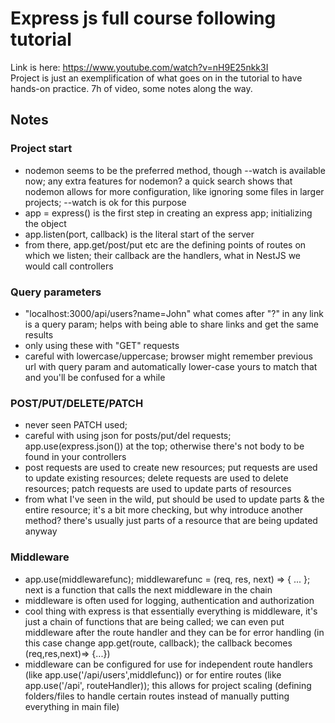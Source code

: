 # Express js full course following tutorial

Link is here: https://www.youtube.com/watch?v=nH9E25nkk3I  
Project is just an exemplification of what goes on in the tutorial to have hands-on practice. 7h of video, some notes along the way.

## Notes

### Project start

- nodemon seems to be the preferred method, though --watch is available now; any extra features for nodemon? a quick search shows that nodemon allows for more configuration, like ignoring some files in larger projects; --watch is ok for this purpose
- app = express() is the first step in creating an express app; initializing the object
- app.listen(port, callback) is the literal start of the server
- from there, app.get/post/put etc are the defining points of routes on which we listen; their callback are the handlers, what in NestJS we would call controllers

### Query parameters

- "localhost:3000/api/users?name=John" what comes after "?" in any link is a query param; helps with being able to share links and get the same results
- only using these with "GET" requests
- careful with lowercase/uppercase; browser might remember previous url with query param and automatically lower-case yours to match that and you'll be confused for a while

### POST/PUT/DELETE/PATCH

- never seen PATCH used;
- careful with using json for posts/put/del requests; app.use(express.json()) at the top; otherwise there's not body to be found in your controllers
- post requests are used to create new resources; put requests are used to update existing resources; delete requests are used to delete resources; patch requests are used to update parts of resources
- from what I've seen in the wild, put should be used to update parts & the entire resource; it's a bit more checking, but why introduce another method? there's usually just parts of a resource that are being updated anyway

### Middleware

- app.use(middlewarefunc); middlewarefunc = (req, res, next) => { ... }; next is a function that calls the next middleware in the chain
- middleware is often used for logging, authentication and authorization
- cool thing with express is that essentially everything is middleware, it's just a chain of functions that are being called; we can even put middleware after the route handler and they can be for error handling (in this case change app.get(route, callback); the callback becomes (req,res,next)=> {...})
- middleware can be configured for use for independent route handlers (like app.use('/api/users',middlefunc)) or for entire routes (like app.use('/api', routeHandler)); this allows for project scaling (defining folders/files to handle certain routes instead of manually putting everything in main file)
